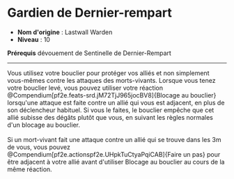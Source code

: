 # Gardien de Dernier-rempart

 * **Nom d'origine** : Lastwall Warden
 * **Niveau** : 10


<p><span><strong>Prérequis</strong> dévouement de Sentinelle de Dernier-Rempart<br></span></p>
<hr>
<p>Vous utilisez votre bouclier pour protéger vos alliés et non simplement vous-mêmes contre les attaques des morts-vivants. Lorsque vous tenez votre bouclier levé, vous pouvez utiliser votre réaction @Compendium[pf2e.feats-srd.jM72TjJ965jocBV8]{Blocage au bouclier} lorsqu'une attaque est faite contre un allié qui vous est adjacent, en plus de son déclencheur habituel. Si vous le faites, le bouclier empêche que cet allié subisse des dégâts plutôt que vous, en suivant les règles normales d'un blocage au bouclier.<br><br>Si un mort-vivant fait une attaque contre un allié qui se trouve dans les 3m de vous, vous pouvez @Compendium[pf2e.actionspf2e.UHpkTuCtyaPqiCAB]{Faire un pas} pour être adjacent à votre allié avant d'utiliser Blocage au bouclier au cours de la même réaction.&nbsp;</p>